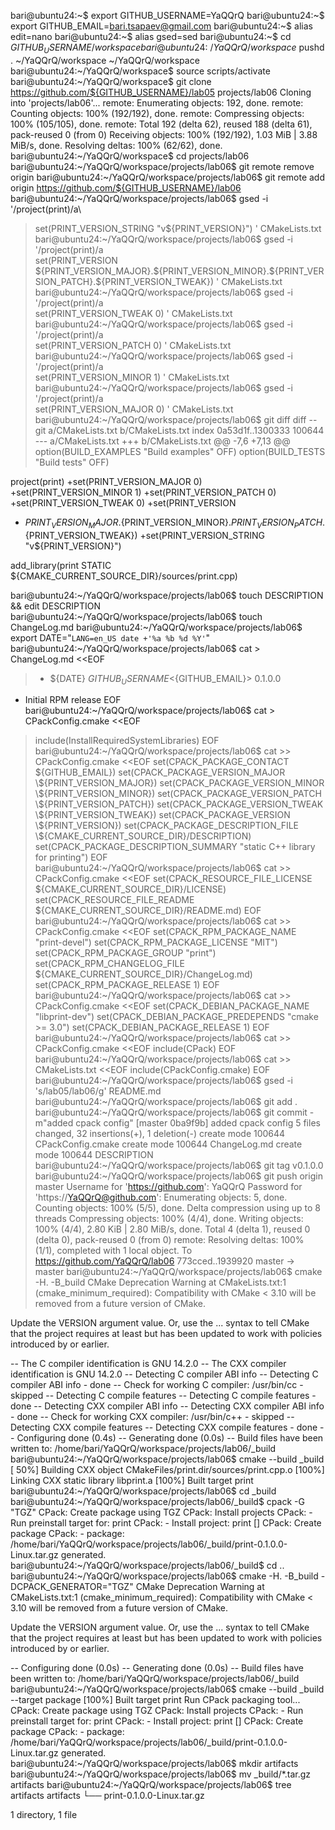 bari@ubuntu24:~$ export GITHUB_USERNAME=YaQQrQ
bari@ubuntu24:~$ export GITHUB_EMAIL=bari.tsapaev@gmail.com
bari@ubuntu24:~$ alias edit=nano
bari@ubuntu24:~$ alias gsed=sed
bari@ubuntu24:~$ cd ${GITHUB_USERNAME}/workspace
bari@ubuntu24:~/YaQQrQ/workspace$ pushd .
~/YaQQrQ/workspace ~/YaQQrQ/workspace
bari@ubuntu24:~/YaQQrQ/workspace$ source scripts/activate
bari@ubuntu24:~/YaQQrQ/workspace$ git clone https://github.com/${GITHUB_USERNAME}/lab05 projects/lab06
Cloning into 'projects/lab06'...
remote: Enumerating objects: 192, done.
remote: Counting objects: 100% (192/192), done.
remote: Compressing objects: 100% (105/105), done.
remote: Total 192 (delta 62), reused 188 (delta 61), pack-reused 0 (from 0)
Receiving objects: 100% (192/192), 1.03 MiB | 3.88 MiB/s, done.
Resolving deltas: 100% (62/62), done.
bari@ubuntu24:~/YaQQrQ/workspace$ cd projects/lab06
bari@ubuntu24:~/YaQQrQ/workspace/projects/lab06$ git remote remove origin
bari@ubuntu24:~/YaQQrQ/workspace/projects/lab06$ git remote add origin https://github.com/${GITHUB_USERNAME}/lab06
bari@ubuntu24:~/YaQQrQ/workspace/projects/lab06$ gsed -i '/project(print)/a\
> set(PRINT_VERSION_STRING "v\${PRINT_VERSION}")
> ' CMakeLists.txt
bari@ubuntu24:~/YaQQrQ/workspace/projects/lab06$ gsed -i '/project(print)/a\
> set(PRINT_VERSION\
>   \${PRINT_VERSION_MAJOR}.\${PRINT_VERSION_MINOR}.\${PRINT_VERSION_PATCH}.\${PRINT_VERSION_TWEAK})
> ' CMakeLists.txt
bari@ubuntu24:~/YaQQrQ/workspace/projects/lab06$ gsed -i '/project(print)/a\
> set(PRINT_VERSION_TWEAK 0)
> ' CMakeLists.txt
bari@ubuntu24:~/YaQQrQ/workspace/projects/lab06$ gsed -i '/project(print)/a\
> set(PRINT_VERSION_PATCH 0)
> ' CMakeLists.txt
bari@ubuntu24:~/YaQQrQ/workspace/projects/lab06$ gsed -i '/project(print)/a\
> set(PRINT_VERSION_MINOR 1)
> ' CMakeLists.txt
bari@ubuntu24:~/YaQQrQ/workspace/projects/lab06$ gsed -i '/project(print)/a\
> set(PRINT_VERSION_MAJOR 0)
> ' CMakeLists.txt
bari@ubuntu24:~/YaQQrQ/workspace/projects/lab06$ git diff
diff --git a/CMakeLists.txt b/CMakeLists.txt
index 0a53d1f..1300333 100644
--- a/CMakeLists.txt
+++ b/CMakeLists.txt
@@ -7,6 +7,13 @@ option(BUILD_EXAMPLES "Build examples" OFF)
 option(BUILD_TESTS "Build tests" OFF)
 
 project(print)
+set(PRINT_VERSION_MAJOR 0)
+set(PRINT_VERSION_MINOR 1)
+set(PRINT_VERSION_PATCH 0)
+set(PRINT_VERSION_TWEAK 0)
+set(PRINT_VERSION
+  ${PRINT_VERSION_MAJOR}.${PRINT_VERSION_MINOR}.${PRINT_VERSION_PATCH}.${PRINT_VERSION_TWEAK})
+set(PRINT_VERSION_STRING "v${PRINT_VERSION}")
 
 add_library(print STATIC ${CMAKE_CURRENT_SOURCE_DIR}/sources/print.cpp)
 
bari@ubuntu24:~/YaQQrQ/workspace/projects/lab06$ touch DESCRIPTION && edit DESCRIPTION
bari@ubuntu24:~/YaQQrQ/workspace/projects/lab06$ touch ChangeLog.md
bari@ubuntu24:~/YaQQrQ/workspace/projects/lab06$ export DATE="`LANG=en_US date +'%a %b %d %Y'`"
bari@ubuntu24:~/YaQQrQ/workspace/projects/lab06$ cat > ChangeLog.md <<EOF
> * ${DATE} ${GITHUB_USERNAME} <${GITHUB_EMAIL}> 0.1.0.0
- Initial RPM release
EOF
bari@ubuntu24:~/YaQQrQ/workspace/projects/lab06$ cat > CPackConfig.cmake <<EOF
> include(InstallRequiredSystemLibraries)
EOF
bari@ubuntu24:~/YaQQrQ/workspace/projects/lab06$ cat >> CPackConfig.cmake <<EOF
> set(CPACK_PACKAGE_CONTACT ${GITHUB_EMAIL})
set(CPACK_PACKAGE_VERSION_MAJOR \${PRINT_VERSION_MAJOR})
set(CPACK_PACKAGE_VERSION_MINOR \${PRINT_VERSION_MINOR})
set(CPACK_PACKAGE_VERSION_PATCH \${PRINT_VERSION_PATCH})
set(CPACK_PACKAGE_VERSION_TWEAK \${PRINT_VERSION_TWEAK})
set(CPACK_PACKAGE_VERSION \${PRINT_VERSION})
set(CPACK_PACKAGE_DESCRIPTION_FILE \${CMAKE_CURRENT_SOURCE_DIR}/DESCRIPTION)
set(CPACK_PACKAGE_DESCRIPTION_SUMMARY "static C++ library for printing")
EOF
bari@ubuntu24:~/YaQQrQ/workspace/projects/lab06$ cat >> CPackConfig.cmake <<EOF
> set(CPACK_RESOURCE_FILE_LICENSE \${CMAKE_CURRENT_SOURCE_DIR}/LICENSE)
set(CPACK_RESOURCE_FILE_README \${CMAKE_CURRENT_SOURCE_DIR}/README.md)
EOF
bari@ubuntu24:~/YaQQrQ/workspace/projects/lab06$ cat >> CPackConfig.cmake <<EOF
> set(CPACK_RPM_PACKAGE_NAME "print-devel")
set(CPACK_RPM_PACKAGE_LICENSE "MIT")
set(CPACK_RPM_PACKAGE_GROUP "print")
set(CPACK_RPM_CHANGELOG_FILE \${CMAKE_CURRENT_SOURCE_DIR}/ChangeLog.md)
set(CPACK_RPM_PACKAGE_RELEASE 1)
EOF
bari@ubuntu24:~/YaQQrQ/workspace/projects/lab06$ cat >> CPackConfig.cmake <<EOF
> set(CPACK_DEBIAN_PACKAGE_NAME "libprint-dev")
set(CPACK_DEBIAN_PACKAGE_PREDEPENDS "cmake >= 3.0")
set(CPACK_DEBIAN_PACKAGE_RELEASE 1)
EOF
bari@ubuntu24:~/YaQQrQ/workspace/projects/lab06$ cat >> CPackConfig.cmake <<EOF
> include(CPack)
EOF
bari@ubuntu24:~/YaQQrQ/workspace/projects/lab06$ cat >> CMakeLists.txt <<EOF
> include(CPackConfig.cmake)
EOF
bari@ubuntu24:~/YaQQrQ/workspace/projects/lab06$ gsed -i 's/lab05/lab06/g' README.md
bari@ubuntu24:~/YaQQrQ/workspace/projects/lab06$ git add .
bari@ubuntu24:~/YaQQrQ/workspace/projects/lab06$ git commit -m"added cpack config"
[master 0ba9f9b] added cpack config
 5 files changed, 32 insertions(+), 1 deletion(-)
 create mode 100644 CPackConfig.cmake
 create mode 100644 ChangeLog.md
 create mode 100644 DESCRIPTION
bari@ubuntu24:~/YaQQrQ/workspace/projects/lab06$ git tag v0.1.0.0
bari@ubuntu24:~/YaQQrQ/workspace/projects/lab06$ git push origin master
Username for 'https://github.com': YaQQrQ
Password for 'https://YaQQrQ@github.com': 
Enumerating objects: 5, done.
Counting objects: 100% (5/5), done.
Delta compression using up to 8 threads
Compressing objects: 100% (4/4), done.
Writing objects: 100% (4/4), 2.80 KiB | 2.80 MiB/s, done.
Total 4 (delta 1), reused 0 (delta 0), pack-reused 0 (from 0)
remote: Resolving deltas: 100% (1/1), completed with 1 local object.
To https://github.com/YaQQrQ/lab06
   773cced..1939920  master -> master
bari@ubuntu24:~/YaQQrQ/workspace/projects/lab06$ cmake -H. -B_build
CMake Deprecation Warning at CMakeLists.txt:1 (cmake_minimum_required):
  Compatibility with CMake < 3.10 will be removed from a future version of
  CMake.

  Update the VERSION argument <min> value.  Or, use the <min>...<max> syntax
  to tell CMake that the project requires at least <min> but has been updated
  to work with policies introduced by <max> or earlier.


-- The C compiler identification is GNU 14.2.0
-- The CXX compiler identification is GNU 14.2.0
-- Detecting C compiler ABI info
-- Detecting C compiler ABI info - done
-- Check for working C compiler: /usr/bin/cc - skipped
-- Detecting C compile features
-- Detecting C compile features - done
-- Detecting CXX compiler ABI info
-- Detecting CXX compiler ABI info - done
-- Check for working CXX compiler: /usr/bin/c++ - skipped
-- Detecting CXX compile features
-- Detecting CXX compile features - done
-- Configuring done (0.4s)
-- Generating done (0.0s)
-- Build files have been written to: /home/bari/YaQQrQ/workspace/projects/lab06/_build
bari@ubuntu24:~/YaQQrQ/workspace/projects/lab06$ cmake --build _build
[ 50%] Building CXX object CMakeFiles/print.dir/sources/print.cpp.o
[100%] Linking CXX static library libprint.a
[100%] Built target print
bari@ubuntu24:~/YaQQrQ/workspace/projects/lab06$ cd _build
bari@ubuntu24:~/YaQQrQ/workspace/projects/lab06/_build$ cpack -G "TGZ"
CPack: Create package using TGZ
CPack: Install projects
CPack: - Run preinstall target for: print
CPack: - Install project: print []
CPack: Create package
CPack: - package: /home/bari/YaQQrQ/workspace/projects/lab06/_build/print-0.1.0.0-Linux.tar.gz generated.
bari@ubuntu24:~/YaQQrQ/workspace/projects/lab06/_build$ cd ..
bari@ubuntu24:~/YaQQrQ/workspace/projects/lab06$ cmake -H. -B_build -DCPACK_GENERATOR="TGZ"
CMake Deprecation Warning at CMakeLists.txt:1 (cmake_minimum_required):
  Compatibility with CMake < 3.10 will be removed from a future version of
  CMake.

  Update the VERSION argument <min> value.  Or, use the <min>...<max> syntax
  to tell CMake that the project requires at least <min> but has been updated
  to work with policies introduced by <max> or earlier.


-- Configuring done (0.0s)
-- Generating done (0.0s)
-- Build files have been written to: /home/bari/YaQQrQ/workspace/projects/lab06/_build
bari@ubuntu24:~/YaQQrQ/workspace/projects/lab06$ cmake --build _build --target package
[100%] Built target print
Run CPack packaging tool...
CPack: Create package using TGZ
CPack: Install projects
CPack: - Run preinstall target for: print
CPack: - Install project: print []
CPack: Create package
CPack: - package: /home/bari/YaQQrQ/workspace/projects/lab06/_build/print-0.1.0.0-Linux.tar.gz generated.
bari@ubuntu24:~/YaQQrQ/workspace/projects/lab06$ mkdir artifacts
bari@ubuntu24:~/YaQQrQ/workspace/projects/lab06$ mv _build/*.tar.gz artifacts
bari@ubuntu24:~/YaQQrQ/workspace/projects/lab06$ tree artifacts
artifacts
└── print-0.1.0.0-Linux.tar.gz

1 directory, 1 file

